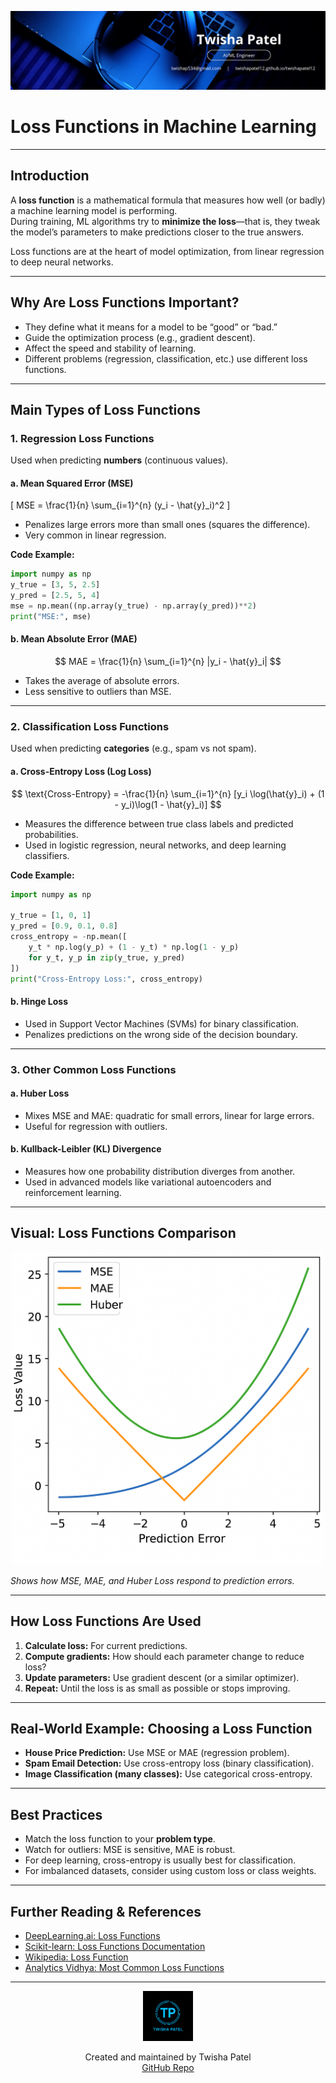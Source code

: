 ![Banner](https://github.com/twishapatel12/AI-ML-Journal/blob/main/assets/aiml-banner.png)

# Loss Functions in Machine Learning

---

## Introduction

A **loss function** is a mathematical formula that measures how well (or badly) a machine learning model is performing.  
During training, ML algorithms try to **minimize the loss**—that is, they tweak the model’s parameters to make predictions closer to the true answers.

Loss functions are at the heart of model optimization, from linear regression to deep neural networks.

---

## Why Are Loss Functions Important?

- They define what it means for a model to be “good” or “bad.”
- Guide the optimization process (e.g., gradient descent).
- Affect the speed and stability of learning.
- Different problems (regression, classification, etc.) use different loss functions.

---

## Main Types of Loss Functions

### 1. Regression Loss Functions

Used when predicting **numbers** (continuous values).

#### a. Mean Squared Error (MSE)

\[
MSE = \frac{1}{n} \sum_{i=1}^{n} (y_i - \hat{y}_i)^2
\]

- Penalizes large errors more than small ones (squares the difference).
- Very common in linear regression.

**Code Example:**

```python
import numpy as np
y_true = [3, 5, 2.5]
y_pred = [2.5, 5, 4]
mse = np.mean((np.array(y_true) - np.array(y_pred))**2)
print("MSE:", mse)
````

#### b. Mean Absolute Error (MAE)

$$
MAE = \frac{1}{n} \sum_{i=1}^{n} |y_i - \hat{y}_i|
$$

* Takes the average of absolute errors.
* Less sensitive to outliers than MSE.

---

### 2. Classification Loss Functions

Used when predicting **categories** (e.g., spam vs not spam).

#### a. Cross-Entropy Loss (Log Loss)

$$
\text{Cross-Entropy} = -\frac{1}{n} \sum_{i=1}^{n} [y_i \log(\hat{y}_i) + (1 - y_i)\log(1 - \hat{y}_i)]
$$

* Measures the difference between true class labels and predicted probabilities.
* Used in logistic regression, neural networks, and deep learning classifiers.

**Code Example:**

```python
import numpy as np

y_true = [1, 0, 1]
y_pred = [0.9, 0.1, 0.8]
cross_entropy = -np.mean([
    y_t * np.log(y_p) + (1 - y_t) * np.log(1 - y_p)
    for y_t, y_p in zip(y_true, y_pred)
])
print("Cross-Entropy Loss:", cross_entropy)
```

#### b. Hinge Loss

* Used in Support Vector Machines (SVMs) for binary classification.
* Penalizes predictions on the wrong side of the decision boundary.

---

### 3. Other Common Loss Functions

#### a. Huber Loss

* Mixes MSE and MAE: quadratic for small errors, linear for large errors.
* Useful for regression with outliers.

#### b. Kullback-Leibler (KL) Divergence

* Measures how one probability distribution diverges from another.
* Used in advanced models like variational autoencoders and reinforcement learning.

---

## Visual: Loss Functions Comparison

<p align="center">
  <img src="https://github.com/twishapatel12/AI-ML-Journal/blob/main/assets/loss-functions-comparison.png" alt="Loss Functions Comparison" width="500"/>
</p>

*Shows how MSE, MAE, and Huber Loss respond to prediction errors.*

---

## How Loss Functions Are Used

1. **Calculate loss:** For current predictions.
2. **Compute gradients:** How should each parameter change to reduce loss?
3. **Update parameters:** Use gradient descent (or a similar optimizer).
4. **Repeat:** Until the loss is as small as possible or stops improving.

---

## Real-World Example: Choosing a Loss Function

* **House Price Prediction:**
  Use MSE or MAE (regression problem).
* **Spam Email Detection:**
  Use cross-entropy loss (binary classification).
* **Image Classification (many classes):**
  Use categorical cross-entropy.

---

## Best Practices

* Match the loss function to your **problem type**.
* Watch for outliers: MSE is sensitive, MAE is robust.
* For deep learning, cross-entropy is usually best for classification.
* For imbalanced datasets, consider using custom loss or class weights.

---

## Further Reading & References

* [DeepLearning.ai: Loss Functions](https://www.deeplearning.ai/resources/loss-functions-in-machine-learning/)
* [Scikit-learn: Loss Functions Documentation](https://scikit-learn.org/stable/modules/model_evaluation.html#scoring-parameter)
* [Wikipedia: Loss Function](https://en.wikipedia.org/wiki/Loss_function)
* [Analytics Vidhya: Most Common Loss Functions](https://www.analyticsvidhya.com/blog/2021/06/common-loss-functions-in-machine-learning/)

---

<p align="center">
  <img src="https://github.com/twishapatel12/AI-ML-Journal/blob/main/assets/twisha-patel-logo.png" alt="Twisha Patel Logo" width="80"/>
</p>
<p align="center">
  Created and maintained by Twisha Patel  
  <br>
  <a href="https://github.com/twishapatel12/AI-ML-Journal">GitHub Repo</a>
</p>